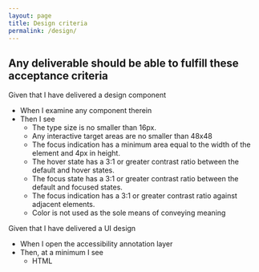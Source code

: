 ```yaml
---
layout: page
title: Design criteria
permalink: /design/
---
```


## Any deliverable should be able to fulfill these acceptance criteria

Given that I have delivered a design component
- When I examine any component therein
- Then I see
  - The type size is no smaller than 16px.
  - Any interactive target areas are no smaller than 48x48 
  - The focus indication has a minimum area equal to the width of the element and 4px in height.
  - The hover state has a 3:1 or greater contrast ratio between the default and hover states.
  - The focus state has a 3:1 or greater contrast ratio between the default and focused states.
  - The focus indication has a 3:1 or greater contrast ratio against adjacent elements.
  - Color is not used as the sole means of conveying meaning

Given that I have delivered a UI design
- When I open the accessibility annotation layer
- Then, at a minimum I see
  - HTML <title> is defined
  - Logical headings are outlined
  - Links and buttons are assigned name and role
  - Name, role state and group name is defined in the accessibility annotation layer for custom components
  - Alternative text for images is written
  - Ambiguously named components have defined aria-labels